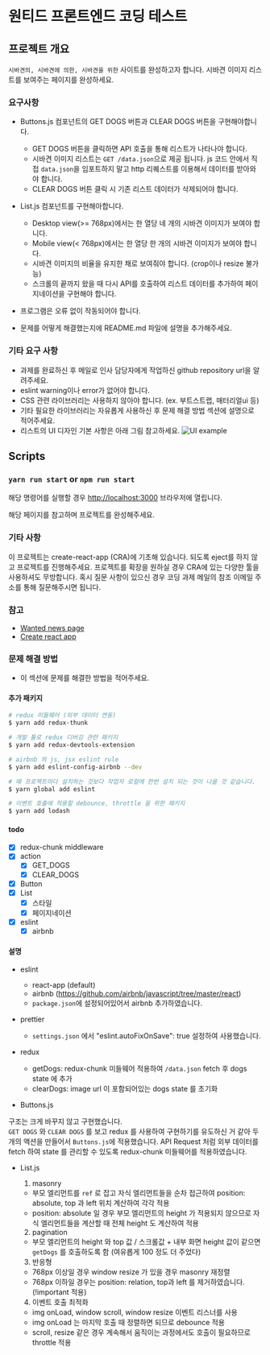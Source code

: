 # 원티드 프론트엔드 코딩 테스트

## 프로젝트 개요

`시바견의, 시바견에 의한, 시바견을 위한` 사이트를 완성하고자 합니다.
시바견 이미지 리스트를 보여주는 페이지를 완성하세요.

### 요구사항

- Buttons.js 컴포넌트의 GET DOGS 버튼과 CLEAR DOGS 버튼을 구현해야합니다.

  - GET DOGS 버튼을 클릭하면 API 호출을 통해 리스트가 나타나야 합니다.
  - 시바견 이미지 리스트는 `GET /data.json`으로 제공 됩니다. js 코드 안에서 직접 `data.json`을 임포트하지 말고 http 리퀘스트를 이용해서 데이터를 받아와야 합니다.
  - CLEAR DOGS 버튼 클릭 시 기존 리스트 데이터가 삭제되어야 합니다.

- List.js 컴포넌트를 구현해아합니다.

  - Desktop view(>= 768px)에서는 한 열당 네 개의 시바견 이미지가 보여야 합니다.
  - Mobile view(< 768px)에서는 한 열당 한 개의 시바견 이미지가 보여야 합니다.
  - 시바견 이미지의 비율을 유지한 채로 보여줘야 합니다. (crop이나 resize 불가능)
  - 스크롤의 끝까지 왔을 때 다시 API를 호출하여 리스트 데이터를 추가하여 페이지네이션을 구현해야 합니다.

- 프로그램은 오류 없이 작동되어야 합니다.
- 문제를 어떻게 해결했는지에 README.md 파일에 설명을 추가해주세요.

### 기타 요구 사항

- 과제를 완료하신 후 메일로 인사 담당자에게 작업하신 github repository url을 알려주세요.
- eslint warning이나 error가 없어야 합니다.
- CSS 관련 라이브러리는 사용하지 않아야 합니다. (ex. 부트스트랩, 매터리얼ui 등)
- 기타 필요한 라이브러리는 자유롭게 사용하신 후 문제 해결 방법 섹션에 설명으로 적어주세요.
- 리스트의 UI 디자인 기본 사항은 아래 그림 참고하세요.
  ![UI example](https://s3.ap-northeast-2.amazonaws.com/wanted-public/sample.jpg)

## Scripts

### `yarn run start` or `npm run start`

해당 명령어를 실행할 경우 [http://localhost:3000](http://localhost:3000) 브라우저에 열립니다.

해당 페이지를 참고하며 프로젝트를 완성해주세요.

### 기타 사항

이 프로젝트는 create-react-app (CRA)에 기초해 있습니다. 되도록 eject를 하지 않고 프로젝트를 진행해주세요.
프로젝트를 확장을 원하실 경우 CRA에 있는 다양한 툴을 사용하셔도 무방합니다.
혹시 질문 사항이 있으신 경우 코딩 과제 메일의 참조 이메일 주소를 통해 질문해주시면 됩니다.

### 참고

- [Wanted news page](https://www.wanted.co.kr/news)
- [Create react app](https://facebook.github.io/create-react-app/)

### 문제 해결 방법

- 이 섹션에 문제를 해결한 방법을 적어주세요.

#### 추가 패키지

```bash
# redux 미들웨어 (외부 데이터 연동)
$ yarn add redux-thunk

# 개발 툴로 redux 디버깅 관련 패키지
$ yarn add redux-devtools-extension

# airbnb 의 js, jsx eslint rule
$ yarn add eslint-config-airbnb --dev

# 매 프로젝트마다 설치하는 것보다 작업자 로컬에 한번 설치 되는 것이 나을 것 같습니다.
$ yarn global add eslint

# 이벤트 호출에 적용할 debounce, throttle 을 위한 패키지
$ yarn add lodash
```

#### todo

- [x] redux-chunk middleware
- [x] action
  - [x] GET_DOGS
  - [x] CLEAR_DOGS
- [x] Button
- [x] List
  - [x] 스타일
  - [x] 페이지네이션
- [x] eslint
  - [x] airbnb

#### 설명

- eslint

  - react-app (default)
  - airbnb (https://github.com/airbnb/javascript/tree/master/react)
  - `package.json`에 설정되어있어서 airbnb 추가하였습니다.

- prettier

  - `settings.json` 에서 "eslint.autoFixOnSave": true 설정하여 사용했습니다.

- redux

  - getDogs: redux-chunk 미들웨어 적용하여 `/data.json` fetch 후 dogs state 에 추가
  - clearDogs: image url 이 포함되어있는 dogs state 를 초기화

- Buttons.js

구조는 크게 바꾸지 않고 구현했습니다.  
`GET DOGS` 와 `CLEAR DOGS` 를 보고 redux 를 사용하여 구현하기를 유도하신 거 같아 두 개의 액션을 만들어서 `Buttons.js`에 적용했습니다. API Request 처럼 외부 데이터를 fetch 하여 state 를 관리할 수 있도록 redux-chunk 미들웨어를 적용하였습니다.

- List.js

  1. masonry

  - 부모 엘리먼트를 `ref` 로 잡고 자식 엘리먼트들을 순차 접근하여 position: absolute, top 과 left 위치 계산하여 각각 적용
  - position: absolute 일 경우 부모 엘리먼트의 height 가 적용되지 않으므로 자식 엘리먼트들을 계산할 때 전체 height 도 계산하여 적용

  2. pagination

  - 부모 엘리먼트의 height 와 top 값 / 스크롤값 + 내부 화면 height 값이 같으면 `getDogs` 를 호출하도록 함 (여유롭게 100 정도 더 주었다)

  3. 반응형

  - 768px 이상일 경우 window resize 가 있을 경우 masonry 재정렬
  - 768px 이하일 경우는 position: relation, top과 left 를 제거하였습니다. (!important 적용)

  4. 이벤트 호출 최적화

  - img onLoad, window scroll, window resize 이벤트 리스너를 사용
  - img onLoad 는 마지막 호출 때 정렬하면 되므로 debounce 적용
  - scroll, resize 같은 경우 계속해서 움직이는 과정에서도 호출이 필요하므로 throttle 적용
